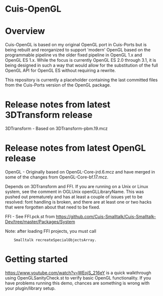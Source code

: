 Cuis-OpenGL
===========

# Overview

Cuis-OpenGL is based on my original OpenGL port in Cuis-Ports but is being rebuilt and reorganized to support 'modern' OpenGL based on the programmable pipeline vs the older fixed pipeline in OpenGL 1.x and OpenGL ES 1.x.  While the focus is currently OpenGL ES 2.0 through 3.1, it is being designed in such a way that would allow for the substitution of the full OpenGL API for OpenGL ES without requiring a rewrite.

This repository is currently a placeholder containing the last committed files from the Cuis-Ports version of the OpenGL package.

# Release notes from latest 3DTransform release

3DTransform - Based on 3DTransform-pbm.19.mcz

# Release notes from latest OpenGL release

OpenGL - Originally based on OpenGL-Core-jrd.6.mcz and have merged in some of the changes from OpenGL-Core-bf.17.mcz.

Depends on 3DTransform and FFI.  If you are running on a Unix or Linux system, see the comment in OGLUnix openGLLibraryName. This was pushed out prematurely and has at least a couple of issues yet to be resolved: font handling is broken, and there are at least one or two hacks that were forgotten about that need to be fixed.

FFI - See FFI.pck.st from https://github.com/Cuis-Smalltalk/Cuis-Smalltalk-Dev/tree/master/Packages/System 

Note: after loading FFI projects, you must call

        Smalltalk recreateSpecialObjectsArray.

# Getting started

https://www.youtube.com/watch?v=WEojS_216eY is a quick walkthrough using OpenGLSanityCheck.st to verify basic OpenGL functionality.  If you have problems running this demo, chances are something is wrong with your plugin/library setup.
